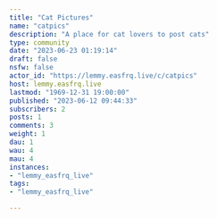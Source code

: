 ```yaml
---
title: "Cat Pictures" 
name: "catpics"
description: "A place for cat lovers to post cats"
type: community
date: "2023-06-23 01:19:14"
draft: false
nsfw: false
actor_id: "https://lemmy.easfrq.live/c/catpics"
host: lemmy.easfrq.live
lastmod: "1969-12-31 19:00:00"
published: "2023-06-12 09:44:33"
subscribers: 2
posts: 1
comments: 3
weight: 1
dau: 1
wau: 4
mau: 4
instances:
- "lemmy_easfrq_live"
tags: 
- "lemmy_easfrq_live"

---
```

